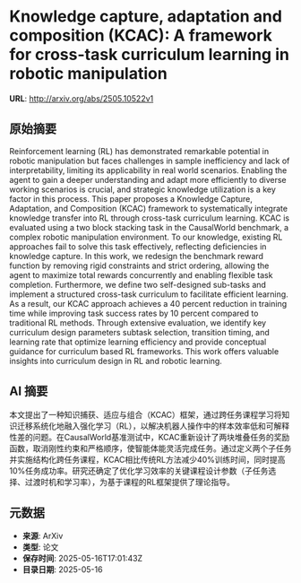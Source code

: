 # Knowledge capture, adaptation and composition (KCAC): A framework for cross-task curriculum learning in robotic manipulation

**URL**: http://arxiv.org/abs/2505.10522v1

## 原始摘要

Reinforcement learning (RL) has demonstrated remarkable potential in robotic
manipulation but faces challenges in sample inefficiency and lack of
interpretability, limiting its applicability in real world scenarios. Enabling
the agent to gain a deeper understanding and adapt more efficiently to diverse
working scenarios is crucial, and strategic knowledge utilization is a key
factor in this process. This paper proposes a Knowledge Capture, Adaptation,
and Composition (KCAC) framework to systematically integrate knowledge transfer
into RL through cross-task curriculum learning. KCAC is evaluated using a two
block stacking task in the CausalWorld benchmark, a complex robotic
manipulation environment. To our knowledge, existing RL approaches fail to
solve this task effectively, reflecting deficiencies in knowledge capture. In
this work, we redesign the benchmark reward function by removing rigid
constraints and strict ordering, allowing the agent to maximize total rewards
concurrently and enabling flexible task completion. Furthermore, we define two
self-designed sub-tasks and implement a structured cross-task curriculum to
facilitate efficient learning. As a result, our KCAC approach achieves a 40
percent reduction in training time while improving task success rates by 10
percent compared to traditional RL methods. Through extensive evaluation, we
identify key curriculum design parameters subtask selection, transition timing,
and learning rate that optimize learning efficiency and provide conceptual
guidance for curriculum based RL frameworks. This work offers valuable insights
into curriculum design in RL and robotic learning.


## AI 摘要

本文提出了一种知识捕获、适应与组合（KCAC）框架，通过跨任务课程学习将知识迁移系统化地融入强化学习（RL），以解决机器人操作中的样本效率低和可解释性差的问题。在CausalWorld基准测试中，KCAC重新设计了两块堆叠任务的奖励函数，取消刚性约束和严格顺序，使智能体能灵活完成任务。通过定义两个子任务并实施结构化跨任务课程，KCAC相比传统RL方法减少40%训练时间，同时提高10%任务成功率。研究还确定了优化学习效率的关键课程设计参数（子任务选择、过渡时机和学习率），为基于课程的RL框架提供了理论指导。

## 元数据

- **来源**: ArXiv
- **类型**: 论文
- **保存时间**: 2025-05-16T17:01:43Z
- **目录日期**: 2025-05-16
